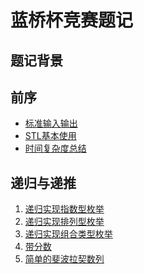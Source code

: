 <!--
 * @Description: 
 * @Author: fengxb
 * @Date: 2022-02-16 11:03:24
 * @LastEditor: fengxb
 * @LastEditTime: 2022-02-17 12:27:28
-->
# 蓝桥杯竞赛题记

## 题记背景

## 前序

- [标准输入输出](Notes/标准输入输出.md)
- [STL基本使用](Notes/STL基本使用.md)
- [时间复杂度总结](Notes/时间复杂度总结.md)

## 递归与递推

1. [递归实现指数型枚举](Notes/_92_递归实现指数型枚举.md)
2. [递归实现排列型枚举](Notes/_94_递归实现排列型枚举.md)
3. [递归实现组合类型枚举](Notes/_93_递归实现组合型枚举.md)
4. [带分数](Notes/_1209带分数（递归嵌套）.md)
5. [简单的斐波拉契数列](Notes/_717斐波拉契数列.md)